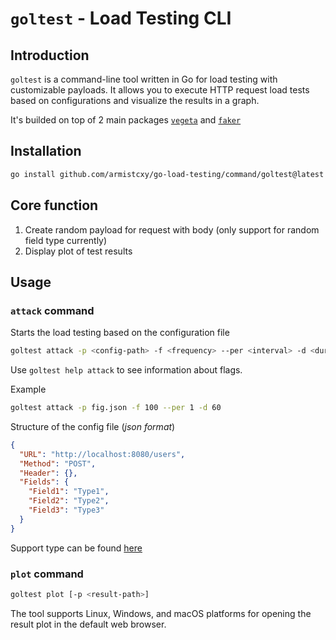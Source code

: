 # `goltest` - Load Testing CLI

## Introduction
`goltest` is a command-line tool written in Go for load testing with customizable payloads. It allows you to execute HTTP request load tests based on configurations and visualize the results in a graph.

It's builded on top of 2 main packages [`vegeta`](https://github.com/tsenart/vegeta)  and [`faker`](https://github.com/go-faker/faker/tree/main)

## Installation
```bash
go install github.com/armistcxy/go-load-testing/command/goltest@latest
```

## Core function
1. Create random payload for request with body (only support for random field type currently)
2. Display plot of test results

## Usage

### `attack` command
Starts the load testing based on the configuration file
```bash
goltest attack -p <config-path> -f <frequency> --per <interval> -d <duration>
```
Use `goltest help attack` to see information about flags. 

Example 
```bash
goltest attack -p fig.json -f 100 --per 1 -d 60
```

Structure of the config file (*json format*)
```json
{
  "URL": "http://localhost:8080/users",
  "Method": "POST",
  "Header": {},
  "Fields": {
    "Field1": "Type1",
    "Field2": "Type2",
    "Field3": "Type3"
  }
}
```
Support type can be found [here](https://github.com/armistcxy/go-load-testing/blob/main/internal/attacker/support_type.md)

### `plot` command
```bash
goltest plot [-p <result-path>]
```

The tool supports Linux, Windows, and macOS platforms for opening the result plot in the default web browser.
